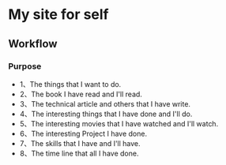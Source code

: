 # My site for self

## Workflow

### Purpose

- 1、The things that I want to do.
- 2、The book I have read and I'll read.
- 3、The technical article and others that I have write.
- 4、The interesting things that I have done and I'll do.
- 5、The interesting movies that I have watched and I'll watch.
- 6、The interesting Project I have done.
- 7、The skills that I have and I'll have.
- 8、The time line that all I have done.
